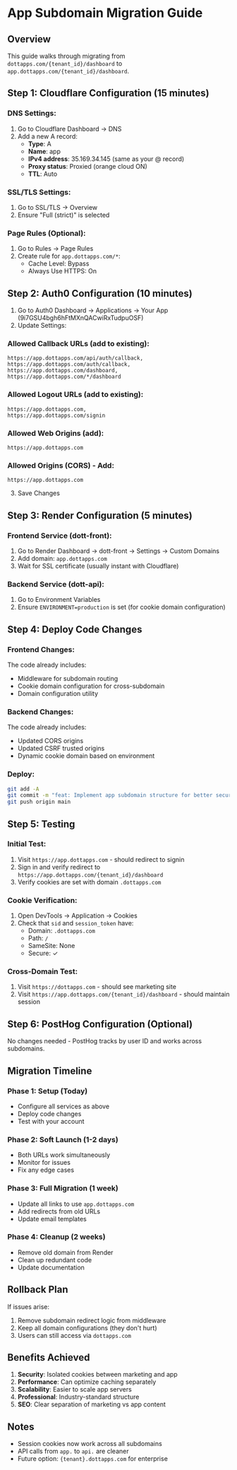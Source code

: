 # App Subdomain Migration Guide

## Overview
This guide walks through migrating from `dottapps.com/{tenant_id}/dashboard` to `app.dottapps.com/{tenant_id}/dashboard`.

## Step 1: Cloudflare Configuration (15 minutes)

### DNS Settings:
1. Go to Cloudflare Dashboard → DNS
2. Add a new A record:
   - **Type**: A
   - **Name**: app
   - **IPv4 address**: 35.169.34.145 (same as your @ record)
   - **Proxy status**: Proxied (orange cloud ON)
   - **TTL**: Auto

### SSL/TLS Settings:
1. Go to SSL/TLS → Overview
2. Ensure "Full (strict)" is selected

### Page Rules (Optional):
1. Go to Rules → Page Rules
2. Create rule for `app.dottapps.com/*`:
   - Cache Level: Bypass
   - Always Use HTTPS: On

## Step 2: Auth0 Configuration (10 minutes)

1. Go to Auth0 Dashboard → Applications → Your App (9i7GSU4bgh6hFtMXnQACwiRxTudpuOSF)
2. Update Settings:

### Allowed Callback URLs (add to existing):
```
https://app.dottapps.com/api/auth/callback,
https://app.dottapps.com/auth/callback,
https://app.dottapps.com/dashboard,
https://app.dottapps.com/*/dashboard
```

### Allowed Logout URLs (add to existing):
```
https://app.dottapps.com,
https://app.dottapps.com/signin
```

### Allowed Web Origins (add):
```
https://app.dottapps.com
```

### Allowed Origins (CORS) - Add:
```
https://app.dottapps.com
```

3. Save Changes

## Step 3: Render Configuration (5 minutes)

### Frontend Service (dott-front):
1. Go to Render Dashboard → dott-front → Settings → Custom Domains
2. Add domain: `app.dottapps.com`
3. Wait for SSL certificate (usually instant with Cloudflare)

### Backend Service (dott-api):
1. Go to Environment Variables
2. Ensure `ENVIRONMENT=production` is set (for cookie domain configuration)

## Step 4: Deploy Code Changes

### Frontend Changes:
The code already includes:
- Middleware for subdomain routing
- Cookie domain configuration for cross-subdomain
- Domain configuration utility

### Backend Changes:
The code already includes:
- Updated CORS origins
- Updated CSRF trusted origins
- Dynamic cookie domain based on environment

### Deploy:
```bash
git add -A
git commit -m "feat: Implement app subdomain structure for better security and organization"
git push origin main
```

## Step 5: Testing

### Initial Test:
1. Visit `https://app.dottapps.com` - should redirect to signin
2. Sign in and verify redirect to `https://app.dottapps.com/{tenant_id}/dashboard`
3. Verify cookies are set with domain `.dottapps.com`

### Cookie Verification:
1. Open DevTools → Application → Cookies
2. Check that `sid` and `session_token` have:
   - Domain: `.dottapps.com`
   - Path: `/`
   - SameSite: None
   - Secure: ✓

### Cross-Domain Test:
1. Visit `https://dottapps.com` - should see marketing site
2. Visit `https://app.dottapps.com/{tenant_id}/dashboard` - should maintain session

## Step 6: PostHog Configuration (Optional)

No changes needed - PostHog tracks by user ID and works across subdomains.

## Migration Timeline

### Phase 1: Setup (Today)
- Configure all services as above
- Deploy code changes
- Test with your account

### Phase 2: Soft Launch (1-2 days)
- Both URLs work simultaneously
- Monitor for issues
- Fix any edge cases

### Phase 3: Full Migration (1 week)
- Update all links to use `app.dottapps.com`
- Add redirects from old URLs
- Update email templates

### Phase 4: Cleanup (2 weeks)
- Remove old domain from Render
- Clean up redundant code
- Update documentation

## Rollback Plan

If issues arise:
1. Remove subdomain redirect logic from middleware
2. Keep all domain configurations (they don't hurt)
3. Users can still access via `dottapps.com`

## Benefits Achieved

1. **Security**: Isolated cookies between marketing and app
2. **Performance**: Can optimize caching separately
3. **Scalability**: Easier to scale app servers
4. **Professional**: Industry-standard structure
5. **SEO**: Clear separation of marketing vs app content

## Notes

- Session cookies now work across all subdomains
- API calls from `app.` to `api.` are cleaner
- Future option: `{tenant}.dottapps.com` for enterprise